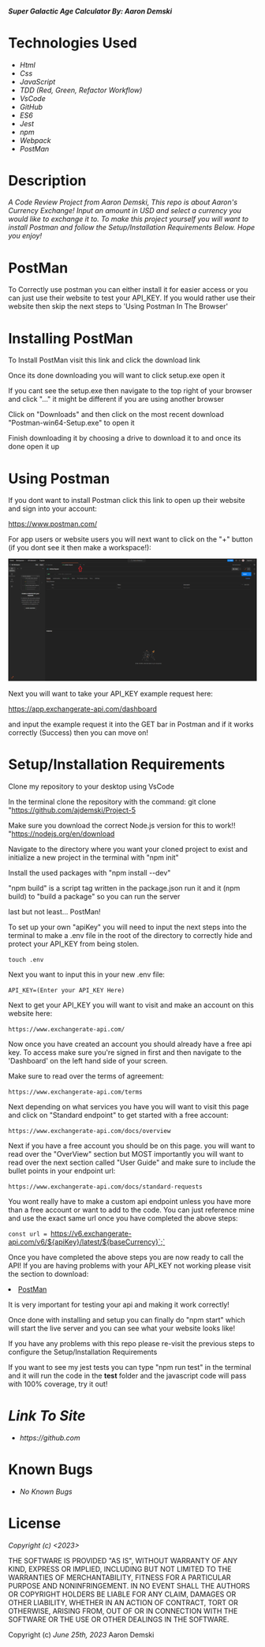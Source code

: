 #### _Super Galactic Age Calculator By: Aaron Demski_

# Technologies Used

* _Html_
* _Css_
* _JavaScript_
* _TDD (Red, Green, Refactor Workflow)_
* _VsCode_
* _GitHub_
* _ES6_
* _Jest_
* _npm_
* _Webpack_
* _PostMan_

# Description

_A Code Review Project from Aaron Demski, This repo is about Aaron's Currency Exchange! Input an amount in USD and select a currency you would like to exchange it to. To make this project yourself you will want to install Postman and follow the Setup/Installation Requirements Below. Hope you enjoy!_

# PostMan

To Correctly use postman you can either install it for easier access or you can just use their website to test your API_KEY. If you would rather use their website then skip the next steps to 'Using Postman In The Browser'

# Installing PostMan 

To Install PostMan visit this link and click the download link

Once its done downloading you will want to click setup.exe open it

If you cant see the setup.exe then navigate to the top right of your browser and click "..." it might be different if you are using another browser

Click on "Downloads" and then click on the most recent download "Postman-win64-Setup.exe" to open it

Finish downloading it by choosing a drive to download it to and once its done open it up

# Using Postman

If you dont want to install Postman click this link to open up their website and sign into your account:

https://www.postman.com/

For app users or website users you will next want to click on the "+" button (if you dont see it then make a workspace!): 

![Image](<src/assets/images/Screenshot 2023-07-09 150302.png>)

Next you will want to take your API_KEY example request here:

https://app.exchangerate-api.com/dashboard

and input the example request it into the GET bar in Postman and if it works correctly (Success) then you can move on!

# Setup/Installation Requirements

Clone my repository to your desktop using VsCode

In the terminal clone the repository with the command: git clone "https://github.com/ajdemski/Project-5

Make sure you download the correct Node.js version for this to work!! "https://nodejs.org/en/download

Navigate to the directory where you want your cloned project to exist and initialize a new project in the terminal with "npm init"

Install the used packages with "npm install --dev"

"npm build" is a script tag written in the package.json run it and it (npm build) to "build a package" so you can run the server

last but not least... PostMan!

To set up your own "apiKey" you will need to input the next steps into the terminal to make a .env file in the root of the directory to correctly hide and protect your API_KEY from being stolen.

`touch .env`

Next you want to input this in your new .env file:

`API_KEY=(Enter your API_KEY Here)`

Next to get your API_KEY you will want to visit and make an account on this website here:

`https://www.exchangerate-api.com/`

Now once you have created an account you should already have a free api key. To access make sure you're signed in first and then navigate to the 'Dashboard' on the left hand side of your screen.

Make sure to read over the terms of agreement:

`https://www.exchangerate-api.com/terms`

Next depending on what services you have you will want to visit this page and click on "Standard endpoint" to get started with a free account:

`https://www.exchangerate-api.com/docs/overview`

Next if you have a free account you should be on this page. you will want to read over the "OverView" section but MOST importantly you will want to read over the next section called "User Guide" and make sure to include the bullet points in your endpoint url:

`https://www.exchangerate-api.com/docs/standard-requests`


You wont really have to make a custom api endpoint unless you have more than a free account or want to add to the code. You can just reference mine and use the exact same url once you have completed the above steps:

`const url = `https://v6.exchangerate-api.com/v6/${apiKey}/latest/${baseCurrency}`;`

Once you have completed the above steps you are now ready to call the API! If you are having problems with your API_KEY not working please visit the section to download:

<li><a href='#PostMan'>PostMan</a></li> 

It is very important for testing your api and making it work correctly!

Once done with installing and setup you can finally do "npm start" which will start the live server and you can see what your website looks like!

If you have any problems with this repo please re-visit the previous steps to configure the Setup/Installation Requirements

If you want to see my jest tests you can type "npm run test" in the terminal and it will run the code in the __test__ folder and the javascript code will pass with 100% coverage, try it out!


# _Link To Site_
 
* _https://github.com_

# Known Bugs

* _No Known Bugs_

# License

_Copyright (c) <2023> <Aaron Demski>_

THE SOFTWARE IS PROVIDED "AS IS", WITHOUT WARRANTY OF ANY KIND, EXPRESS OR
IMPLIED, INCLUDING BUT NOT LIMITED TO THE WARRANTIES OF MERCHANTABILITY,
FITNESS FOR A PARTICULAR PURPOSE AND NONINFRINGEMENT. IN NO EVENT SHALL THE
AUTHORS OR COPYRIGHT HOLDERS BE LIABLE FOR ANY CLAIM, DAMAGES OR OTHER
LIABILITY, WHETHER IN AN ACTION OF CONTRACT, TORT OR OTHERWISE, ARISING FROM,
OUT OF OR IN CONNECTION WITH THE SOFTWARE OR THE USE OR OTHER DEALINGS IN THE
SOFTWARE.

Copyright (c) _June 25th, 2023_ Aaron Demski